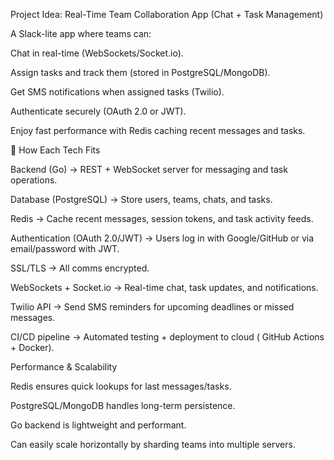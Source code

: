 Project Idea: Real-Time Team Collaboration App (Chat + Task Management)

A Slack-lite app where teams can:

Chat in real-time (WebSockets/Socket.io).

Assign tasks and track them (stored in PostgreSQL/MongoDB).

Get SMS notifications when assigned tasks (Twilio).

Authenticate securely (OAuth 2.0 or JWT).

Enjoy fast performance with Redis caching recent messages and tasks.

🔧 How Each Tech Fits

Backend (Go) → REST + WebSocket server for messaging and task operations.

Database (PostgreSQL) → Store users, teams, chats, and tasks.

Redis → Cache recent messages, session tokens, and task activity feeds.

Authentication (OAuth 2.0/JWT) → Users log in with Google/GitHub or via email/password with JWT.

SSL/TLS → All comms encrypted.

WebSockets + Socket.io → Real-time chat, task updates, and notifications.

Twilio API → Send SMS reminders for upcoming deadlines or missed messages.

CI/CD pipeline → Automated testing + deployment to cloud ( GitHub Actions + Docker).


Performance & Scalability

Redis ensures quick lookups for last messages/tasks.

PostgreSQL/MongoDB handles long-term persistence.

Go backend is lightweight and performant.

Can easily scale horizontally by sharding teams into multiple servers.
